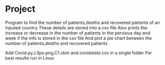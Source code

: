 # Project
Program to find the number of patients,deaths and recovered patients of an inputed country These details are stored into a csv file Also prints the increase or decrease in the number of patients in the pervious day and week if the info is stored in the csv file And plot a pie chart between the number of patients,deaths and recovered patients

Add Covid.py,c3po.png,C1.xbm and covidstats.csv in a single folder
For best results run in Linux
